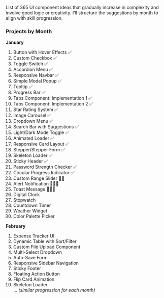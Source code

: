List of 365 UI component ideas that gradually increase in complexity and involve good logic or creativity. 
I’ll structure the suggestions by month to align with skill progression.

### **Projects by Month**
**January**  
1. Button with Hover Effects ✅
2. Custom Checkbox ✅
3. Toggle Switch  ✅
4. Accordion Menu  ✅
5. Responsive Navbar  ✅
6. Simple Modal Popup  ✅
7. Tooltip ✅
8. Progress Bar ✅
9. Tabs Component: Implementation 1 ✅
10. Tabs Component: Implementation 2 ✅
11. Star Rating System ✅
12. Image Carousel ✅
13. Dropdown Menu ✅
14. Search Bar with Suggestions ✅
15. Light/Dark Mode Toggle ✅
16. Animated Loader ✅
17. Responsive Card Layout ✅
18. Stepper/Stepper Form ✅
19. Skeleton Loader ✅
20. Sticky Header ✅
21. Password Strength Checker ✅
22. Circular Progress Indicator ✅
23. Custom Range Slider 👨🏻
24. Alert Notification 👨🏻‍💻
25. Toast Message  👨🏻‍💻
26. Digital Clock 
27. Stopwatch  
28. Countdown Timer  
29. Weather Widget  
30. Color Palette Picker

**February**  
1. Expense Tracker UI  
2. Dynamic Table with Sort/Filter  
3. Custom File Upload Component  
4. Multi-Select Dropdown  
5. Auto-Save Form  
6. Responsive Sidebar Navigation  
7. Sticky Footer  
8. Floating Action Button  
9. Flip Card Animation  
10. Skeleton Loader  
... *(similar progression for each month)*
